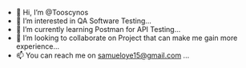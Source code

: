 - 👋 Hi, I’m @Tooscynos
- 👀 I’m interested in QA Software Testing...
- 🌱 I’m currently learning Postman for API Testing...
- 💞️ I’m looking to collaborate on Project that can make me gain more experience...
- 📫 You can reach me on samueloye15@gmail.com ...

<!---
Tooscynos/Tooscynos is a ✨ special ✨ repository because its `README.md` (this file) appears on your GitHub profile.
You can click the Preview link to take a look at your changes.
--->
